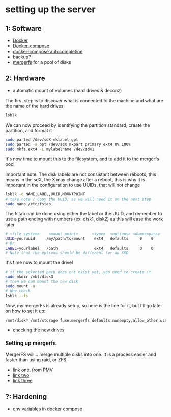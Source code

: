 # setting up the server

## 1: Software

- [Docker](https://docs.docker.com/engine/install/ubuntu/#install-using-the-repository)
- [Docker-compose](https://docs.docker.com/compose/install/#install-compose)
- [docker-compose autocompletion](https://docs.docker.com/compose/completion/#bash)
- backup?
- [mergerfs](https://github.com/trapexit/mergerfs) for a pool of disks

## 2: Hardware
- automatic mount of volumes (hard drives & deconz)

The first step is to discover what is connected to the machine and what are the name of the hard drives
```bash
lsblk
```

We can now proceed by identifying the partition standard, create the partition, and format it
```bash
sudo parted /dev/sdX mklabel gpt
sudo parted -a opt /dev/sdX mkpart primary ext4 0% 100%
sudo mkfs.ext4 -L mylabelname /dev/sdX1
```

It's now time to mount this to the filesystem, and to add it to the mergerfs pool

Important note: 
The disk labels are not consistant between reboots, this means in the sdX, the X may change after a reboot, this is why it is important in the configuration to use UUIDs, that will not change
```bash
lsblk -o NAME,LABEL,UUID,MOUNTPOINT
# take note / Copy the UUID, as we will need it on the next step
sudo nano /etc/fstab
```
The fstab can be done using either the label or the UUID, and remember to use a path ending with numbers (ex: disk1, disk2) as this will ease the work later.
```bash
# <file system>    <mount point>      <type>  <options> <dump><pass>
UUID=youruuid     /my/path/to/mount    ext4   defaults     0    0
# Or
LABEL=yourlabel   /path                ext4   defaults     0    0
# Note that the options should be different for an SSD
```
It's time now to mount the drive!
```bash
# if the selected path does not exist yet, you need to create it
sudo mkdir /mbt/disk3
# then we can mount the new disk
sudo mount -a
# Wee check
lsblk --fs
```

Now, my mergerFs is already setup, so here is the line for it, but I'll go later on how to set it up:
```bash
/mnt/disk* /mnt/storage fuse.mergerfs defaults,nonempty,allow_other,use_ino,cache.files=off,moveonenospc=true,dropcacheonclose=true,category.create=mfs,minfreespace=60G,fsname=mergerFS 0 0
```
- [checking the new drives](https://github.com/Spearfoot/disk-burnin-and-testing)

### Setting up mergerfs
MergerFS will... merge multiple disks into one. It is a process easier and faster than using raid, or ZFS
- [link one, from PMV](https://perfectmediaserver.com/installation/manual-install)
- [link two](https://forums.serverbuilds.net/t/setting-up-media-server-using-ubuntu-and-snapraid/239)
- [link three](https://zackreed.me/mergerfs-another-good-option-to-pool-your-snapraid-disks/)

## ?: Hardening
- [env variables in docker compose](https://diogomonica.com/2017/03/27/why-you-shouldnt-use-env-variables-for-secret-data/)
